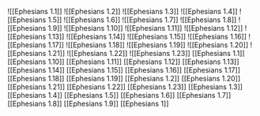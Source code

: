 ![[Ephesians 1.1]]
![[Ephesians 1.2]]
![[Ephesians 1.3]]
![[Ephesians 1.4]]
![[Ephesians 1.5]]
![[Ephesians 1.6]]
![[Ephesians 1.7]]
![[Ephesians 1.8]]
![[Ephesians 1.9]]
![[Ephesians 1.10]]
![[Ephesians 1.11]]
![[Ephesians 1.12]]
![[Ephesians 1.13]]
![[Ephesians 1.14]]
![[Ephesians 1.15]]
![[Ephesians 1.16]]
![[Ephesians 1.17]]
![[Ephesians 1.18]]
![[Ephesians 1.19]]
![[Ephesians 1.20]]
![[Ephesians 1.21]]
![[Ephesians 1.22]]
![[Ephesians 1.23]]
[[Ephesians 1.1]]
[[Ephesians 1.10]]
[[Ephesians 1.11]]
[[Ephesians 1.12]]
[[Ephesians 1.13]]
[[Ephesians 1.14]]
[[Ephesians 1.15]]
[[Ephesians 1.16]]
[[Ephesians 1.17]]
[[Ephesians 1.18]]
[[Ephesians 1.19]]
[[Ephesians 1.2]]
[[Ephesians 1.20]]
[[Ephesians 1.21]]
[[Ephesians 1.22]]
[[Ephesians 1.23]]
[[Ephesians 1.3]]
[[Ephesians 1.4]]
[[Ephesians 1.5]]
[[Ephesians 1.6]]
[[Ephesians 1.7]]
[[Ephesians 1.8]]
[[Ephesians 1.9]]
[[Ephesians 1]]
